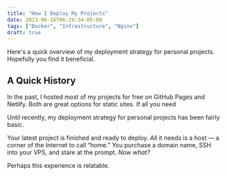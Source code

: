 ```yaml
---
title: "How I Deploy My Projects"
date: 2023-06-16T06:29:34-05:00
tags: ["Docker", "Infrastructure", "Nginx"]
draft: true
---
```


Here's a quick overview of my deployment strategy for personal projects.  Hopefully you find it beneficial.

## A Quick History

In the past, I hosted most of my projects for free on GitHub Pages and Netlify.  Both are great options for static sites.  If all you need

Until recently, my deployment strategy for personal projects has been fairly basic.

Your latest project is finished and ready to deploy. All it needs is a host — a corner of the Internet to call “home.” You purchase a domain name, SSH into your VPS, and stare at the prompt. _Now what?_

Perhaps this experience is relatable.

<!--more-->
